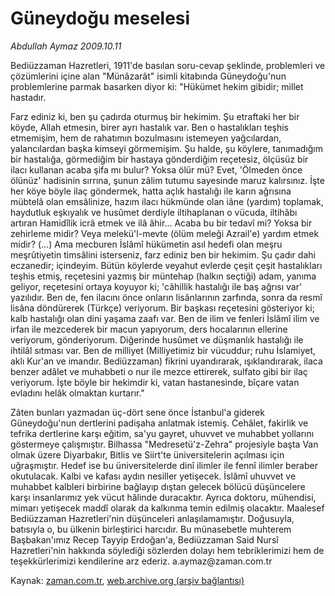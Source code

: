 # Güneydoğu  meselesi

*Abdullah Aymaz 2009.10.11*

<tr><td class="metin" colspan="2" style="padding-top: 20px; padding-left: 5px; padding-right: 10px;">Bediüzzaman Hazretleri, 1911'de basılan soru-cevap şeklinde, problemleri ve çözümlerini içine alan "Münâzarât" isimli kitabında Güneydoğu'nun problemlerine parmak basarken diyor ki: "Hükümet hekim gibidir; millet hastadır.</td></tr><tr><td class="metin" colspan="2" style="padding-top: 20px; padding-left: 5px; padding-right: 10px;"><p> Farz ediniz ki, ben şu çadırda oturmuş bir hekimim. Şu etraftaki her bir köyde, Allah etmesin, birer ayrı hastalık var. Ben o hastalıkları teşhis etmemişim, hem de rahatımın bozulmasını istemeyen yağcılardan, yalancılardan başka kimseyi görmemişim. Şu halde, şu köylere, tanımadığım bir hastalığa, görmediğim bir hastaya gönderdiğim reçetesiz, ölçüsüz bir ilacı kullanan acaba şifa mı bulur? Yoksa ölür mü? Evet, 'Ölmeden önce ölünüz' hadisinin sırrına, şunun zâlim tutumu sayesinde maruz kalırsınız. İşte her köye böyle ilaç göndermek, hatta açlık hastalığı ile karın ağrısına mübtelâ olan emsâlinize, hazım ilacı hükmünde olan iâne (yardım) toplamak, haydutluk eşkıyalık ve husûmet derdiyle iltihaplanan o vücuda, iltihâbı artıran Hamidîlik icrâ etmek ve ilâ âhir... Acaba bu bir tedavî mi? Yoksa bir zehirleme midir? Veya melekü'l-mevte (ölüm meleği Azrail'e) yardım etmek midir? (...) Ama mecburen İslâmî hükümetin asıl hedefi olan meşru meşrûtiyetin timsâlini isterseniz, farz ediniz ben bir hekimim. Şu çadır dahi eczanedir; içindeyim. Bütün köylerde veyahut evlerde çeşit çeşit hastalıkları teşhis etmiş, reçetesini yazmış bir müntehap (halkın seçtiği) adam, yanıma geliyor, reçetesini ortaya koyuyor ki; 'câhillik hastalığı ile baş ağrısı var' yazılıdır. Ben de, fen ilacını önce onların lisânlarının zarfında, sonra da resmî lisâna döndürerek (Türkçe) veriyorum. Bir başkası reçetesini gösteriyor ki; kalb hastalığı olan dini yaşama zaafı var. Ben de ilim ve fenleri İslâmî ilim ve irfan ile mezcederek bir macun yapıyorum, ders hocalarının ellerine veriyorum, gönderiyorum. Diğerinde husûmet ve düşmanlık hastalığı ile ihtilâl sıtması var. Ben de milliyet (Milliyetimiz bir vücuddur; ruhu İslamiyet, aklı Kur'an ve imandır. Bediüzzaman) fikrini uyandırarak, ışıklandırarak, ilaca benzer adâlet ve muhabbeti o nur ile mezce ettirerek, sulfato gibi bir ilaç veriyorum. İşte böyle bir hekimdir ki, vatan hastanesinde, bîçare vatan evladını helâk olmaktan kurtarır."
<p>Zâten bunları yazmadan üç-dört sene önce İstanbul'a giderek Güneydoğu'nun dertlerini padişaha anlatmak istemiş. Cehâlet, fakirlik ve tefrika dertlerine karşı eğitim, sa'yu gayret, uhuvvet ve muhabbet yollarını göstermeye çalışmıştır. Bilhassa "Medresetü'z-Zehra" projesiyle başta Van olmak üzere Diyarbakır, Bitlis ve Siirt'te üniversitelerin açılması için uğraşmıştır. Hedef ise bu üniversitelerde dinî ilimler ile fennî ilimler beraber okutulacak. Kalbi ve kafası aydın nesiller yetişecek. İslâmî uhuvvet ve muhabbet kalbleri birbirine bağlayıp dıştan gelecek bölücü düşüncelere karşı insanlarımız yek vücut hâlinde duracaktır. Ayrıca doktoru, mühendisi, mimarı yetişecek maddî olarak da kalkınma temin edilmiş olacaktır. Maalesef Bediüzzaman Hazretleri'nin düşünceleri anlaşılamamıştır. Doğusuyla, batısıyla o, bu ülkenin birleştirici harcıdır. Bu münasebetle muhterem Başbakan'ımız Recep Tayyip Erdoğan'a, Bediüzzaman Said Nursî Hazretleri'nin hakkında söylediği sözlerden dolayı hem tebriklerimizi hem de teşekkürlerimizi kendilerine arz ederiz. a.aymaz@zaman.com.tr<br/></p></p></td></tr>

Kaynak: [zaman.com.tr](http://zaman.com.tr/yazar.do?yazino=901903), [web.archive.org (arşiv bağlantısı)](http://web.archive.org/web/20091016154649/http://www.zaman.com.tr:80/yazar.do?yazino=901903)
